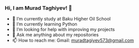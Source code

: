 ### Hi, I am Murad Taghiyev! 👋


- 🔭 I’m currently study at Baku Higher Oil School
- 🌱 I’m currently learning Python
- 🤔 I’m looking for help with improving my projects
- 💬 Ask me anything about my repositories
- 📫 How to reach me: Gmail: muradtagiyev573@gmail.com
